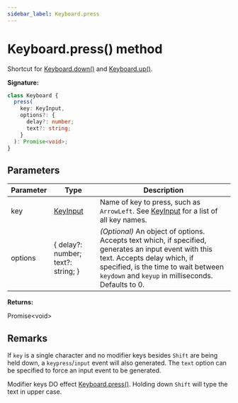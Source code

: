 ```yaml
---
sidebar_label: Keyboard.press
---
```


# Keyboard.press() method

Shortcut for [Keyboard.down()](./puppeteer.keyboard.down.md) and
[Keyboard.up()](./puppeteer.keyboard.up.md).

**Signature:**

```typescript
class Keyboard {
  press(
    key: KeyInput,
    options?: {
      delay?: number;
      text?: string;
    }
  ): Promise<void>;
}
```

## Parameters

| Parameter | Type                                | Description                                                                                                                                                                                                                                                   |
| --------- | ----------------------------------- | ------------------------------------------------------------------------------------------------------------------------------------------------------------------------------------------------------------------------------------------------------------- |
| key       | [KeyInput](./puppeteer.keyinput.md) | Name of key to press, such as <code>ArrowLeft</code>. See [KeyInput](./puppeteer.keyinput.md) for a list of all key names.                                                                                                                                    |
| options   | { delay?: number; text?: string; }  | <i>(Optional)</i> An object of options. Accepts text which, if specified, generates an input event with this text. Accepts delay which, if specified, is the time to wait between <code>keydown</code> and <code>keyup</code> in milliseconds. Defaults to 0. |

**Returns:**

Promise&lt;void&gt;

## Remarks

If `key` is a single character and no modifier keys besides `Shift` are being
held down, a `keypress`/`input` event will also generated. The `text` option can
be specified to force an input event to be generated.

Modifier keys DO effect [Keyboard.press()](./puppeteer.keyboard.press.md).
Holding down `Shift` will type the text in upper case.
